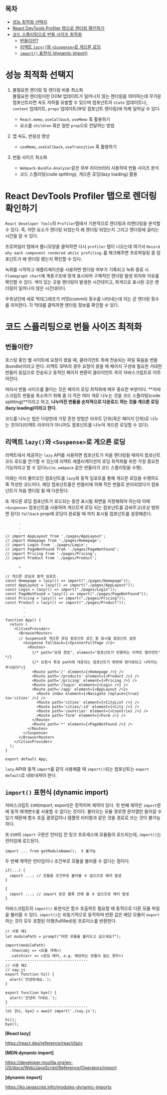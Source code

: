 <h2>목차</h2>

- [성능 최적화 선택지](#성능-최적화-선택지)
- [React DevTools Profiler 탭으로 렌더링 확인하기](#react-devtools-profiler-탭으로-렌더링-확인하기)
- [코드 스플리팅으로 번들 사이즈 최적화](#코드-스플리팅으로-번들-사이즈-최적화)
  - [번들이란?](#번들이란)
  - [리액트 `lazy()`와 `<Suspense>`로 게으른 로딩](#리액트-lazy와-suspense로-게으른-로딩)
  - [`import()` 표현식 (dynamic import)](#import-표현식-dynamic-import)

# 성능 최적화 선택지

1. 불필요한 렌더링 및 렌더링 비용 최소화 </br>
   불필요한 렌더링이란 DOM 업데이트가 일어나지 않는 렌더링을 의미하는데 무거운 컴포넌트라면 속도 저하를 유발할 수 있으며 컴포넌트의 `state` 업데이트나, `context` 업데이트, `props` 업데이트(부모 컴포넌트 렌더링)에 의해 일어날 수 있다.

   - `React.memo`, `useCallback`, `useMemo` 훅 활용하기
   - 요소를 `children` 혹은 일반 `prop`으로 전달하는 방법
  <!-- 헷갈 ↑ -->
2. 앱 속도, 반응성 향상

   - `useMemo`, `useCallback`, `useTransition` 훅 활용하기

3. 번들 사이즈 최소화

   - `Webpack-Bundle-Analyzer`같은 외부 라이브러리 사용하여 번들 사이즈 분석
   - 코드 스플리팅(code splitting), 게으른 로딩(lazy loading) 활용

# React DevTools Profiler 탭으로 렌더링 확인하기

`React Developer Tools`의 `Profiler`탭에서 기본적으로 렌더링과 리렌더링을 분석할 수 있다. 즉, 어떤 요소가 렌더링 되었는지 왜 렌더링 되었는지 그리고 렌더링에 걸리는 시간을 알 수 있다.

프로파일러 탭에서 톱니모양을 클릭하면 다시 `profiler` 탭이 나오는데 여기서 `Record why each component rendered while profiling.`를 체크해주면 프로파일링 중 컴포넌트가 왜 렌더링 됐는지 확인할 수 있다.

녹화를 시작하고 애플리케이션을 사용하면 렌더링 여부가 기록되고 녹화 종료 시 `Flamegraph chart`에 계층구조에 맞게 표시되어 구체적인 렌더링 발생 위치와 이유를 확인할 수 있다. 색이 있는 곳을 렌더링이 발생한 시간대이고, 회색으로 표시된 곳은 렌더링이 일어나지 않은 시간대이다.

우측상단에 세로 막대그래프가 커밋(commit) 횟수를 나타내는데 이는 곧 렌더링 횟수를 의미한다. 각 막대를 클릭하면 렌더링 정보를 확인할 수 있다.

<!-- # children props로 전달하기(자주 사용X)

? 246강

하위 구성 요소들이 이미 만들어졌던 거예요. 이 구성 요소로 넘겨지기 전에요 그리고 리렌더링에서 빠져나옵니다 왜냐하면
상태 변화에 영향을 받았을 리가 없으니까요 물론 컨텍스트 자체를 이용하지 않는다면요

PostProvider 래퍼 컴포넌트가 생성되기전에 하위 컴포넌트가 이미 생성되어 children으로 전달됐기 때문에 상태변화에 영향 안받고 리렌더링 발생안했다 => 이해안됨

```
function Test() {
  const [count, setCount] = useState(0);
  return (
    <div>
      <h1>Slow counter?!?</h1>
      <button onClick={() => setCount((c) => c + 1)}>Increase: {count}</button>
      <SlowComponent />
    </div>
  );
}


const SlowComponent = memo(() =>{
  // If this is too slow on your maching, reduce the `length`
  const words = Array.from({ length: 100000 }, () => "WORD");
  return (
    <ul>
      {words.map((word, i) => (
        <li key={i}>
          {i}: {word}
        </li>
      ))}
    </ul>
  );
})
``` -->

# 코드 스플리팅으로 번들 사이즈 최적화

## 번들이란?

호스팅 중인 웹 사이트에 요청이 왔을 때, 클라이언트 측에 전송되는 파일 묶음을 번들(bundle)이라고 한다. 리액트 SPA의 경우 요청이 왔을 때 페이지 구성에 필요한 거대한 번들이 응답으로 전송되고 동적인 페이지 변환이 클라이언트 측의 자바스크립트로 이루어진다.

따라서 번들 사이즈를 줄이는 것은 페이지 로딩 최적화에 매우 중요한 부분이다. **자바스크립트 번들을 축소하기 위해 좀 더 작은 여러 개로 나누는 것을 코드 스플리팅(code splitting)**이라고 하고, **나누어진 번들을 순차적으로 다운로드 하는 것을 게으른 로딩(lazy loading)이라고 한다.**

코드를 나누는 법은 다양한데 가장 흔한 방법은 라우트 단위(혹은 페이지 단위)로 나누는 것이다(리액트 라우터가 아니어도 컴포넌트를 나누어 게으른 로딩할 수 있다).

## 리액트 `lazy()`와 `<Suspense>`로 게으른 로딩

리액트에서 제공하는 `lazy` API를 사용하면 컴포넌트가 처음 렌더링될 때까지 컴포넌트 코드 로드를 연기할 수 있는데 리액트 애플리케이션의 로딩 최적화를 위한 가장 중요한 기능이라고 할 수 있다(`vite`, `webpack` 같은 번들러가 코드 스플리팅을 수행).

아래는 미리 불러오던 컴포넌트를 `lazy`와 동적 임포트를 통해 게으른 로딩을 수행하도록 작성한 코드이다. 해당 컴포넌트들은 번들러에 의해 작은 번들로 분리되었다가 컴포넌트가 처음 렌더링 될 때 다운된다.

또 게으른 로딩 컴포넌트가 로드되는 동안 표시될 화면을 지정해줘야 하는데 이때 `<Suspense>` 컴포넌트를 사용하여 게으르게 로딩 되는 컴포넌트를 감싸주고(조상 범위면 된다) `fallback` prop에 로딩이 완료될 때 까지 표시될 컴포넌트를 설정해준다.

```
      .
      .
      .
// import AppLayout from './pages/AppLayout';
// import Homepage from './pages/Homepage';
// import Login from './pages/Login';
// import PageNotFound from './pages/PageNotFound';
// import Pricing from './pages/Pricing';
// import Product from './pages/Product';

      ↓

// 게으른 로딩과 동적 임포트
const Homepage = lazy(() => import("./pages/Homepage"));
const AppLayout = lazy(() => import("./pages/AppLayout"));
const Login = lazy(() => import("./pages/Login"));
const PageNotFound = lazy(() => import("./pages/PageNotFound"));
const Pricing = lazy(() => import("./pages/Pricing"));
const Product = lazy(() => import("./pages/Product"));
        .
        .
        .
function App() {
  return (
    <CitiesProvider>
      <BrowserRouter>
      // Suspense로 게으른 로딩 컴포넌트 로드 중 표시될 컴포넌트 설정
        <Suspense fallback={<SpinnerFullPage />}>
          <Routes>
            {/* path="요청 경로", element="컴포넌트가 반환하는 리액트 엘리먼트"   */}
            {/* 요청시 특정 path에 대응되는 컴포넌트가 화면에 렌더링되고 나머지는 무시된다*/}
            <Route path='/' element={<Homepage />} />
            <Route path='/products' element={<Product />} />
            <Route path='/pricing' element={<Pricing />} />
            <Route path='/login' element={<Login />} />
            <Route path='/app' element={<AppLayout />}>
              <Route index element={<Navigate replace={true} to='cities' />} />
              <Route path='cities' element={<CityList />} />
              <Route path='cities/:id' element={<City />} />
              <Route path='countries' element={<Countries />} />
              <Route path='form' element={<Form />} />
            </Route>
            <Route path='*' element={<PageNotFound />} />
          </Routes>
        </Suspense>
      </BrowserRouter>
    </CitiesProvider>
  );
}

export default App;
```

`lazy` API와 동적 `import`를 같이 사용해줄 때 `import()`되는 컴포넌트는 `export default`로 내보내져야 한다.

## `import()` 표현식 (dynamic import)

자바스크립트 `ESM`(import, export)은 정적이며 제약이 있다. 첫 번째 제약은 `import`문에 동적 매개변수를 사용할 수 없다는 것이다. 불러오는 모듈 경로엔 문자열만 들어갈 수 있기 때문에 함수 호출 결괏값이나 템플릿 리터럴과 같은 것을 경로로 쓰는 것이 불가능 하다.

또 `ESM`의 `import` 구문은 런타임 전 링크 프로세스에 모듈들이 로드되는데, `import()`는 런타임에 로드된다.

```
import ... from getModuleName();  X 불가능
```

두 번째 제약은 런타임이나 조건부로 모듈을 불러올 수 없다는 점이다.

```
if(...) {
  import ...; // 모듈을 조건부로 불러올 수 없으므로 에러 발생
}

{
  import ...; // import 문은 블록 안에 올 수 없으므로 에러 발생
}
```

자바스크립트의 `import()` 표현식은 함수 호출하듯 필요할 때 동적으로 다른 모듈 파일을 불러올 수 있다. `import()`는 비동기적으로 동작하며 반환 값은 해당 모듈이 `export` 하는 것이 모두 포함된 이행(fulfilled)된 프로미스를 반환한다.

```
// 사용 예1
let modulePath = prompt("어떤 모듈을 불러오고 싶으세요?");

import(modulePath)
  .then(obj => <모듈 객체>)
  .catch(err => <로딩 에러, e.g. 해당하는 모듈이 없는 경우>)
-------------------------------------
// 사용 예2
// say.js
export function hi() {
  alert(`안녕하세요.`);
}

export function bye() {
  alert(`안녕히 가세요.`);
}
-------------------------------------
let {hi, bye} = await import('./say.js');

hi();
bye();
```

**[React lazy]**

https://react.dev/reference/react/lazy

**[MDN dynamic import]**

https://developer.mozilla.org/en-US/docs/Web/JavaScript/Reference/Operators/import

**[dynamic import]**

https://ko.javascript.info/modules-dynamic-imports

